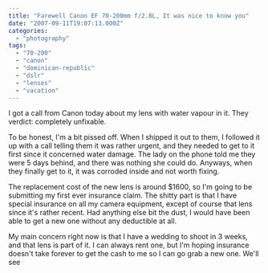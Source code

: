 ```yaml
---
title: "Farewell Canon EF 70-200mm f/2.8L, It was nice to know you"
date: "2007-09-11T19:07:13.000Z"
categories: 
  - "photography"
tags: 
  - "70-200"
  - "canon"
  - "dominican-republic"
  - "dslr"
  - "lenses"
  - "vacation"
---
```


I got a call from Canon today about my lens with water vapour in it. They verdict: completely unfixable.

To be honest, I'm a bit pissed off. When I shipped it out to them, I followed it up with a call telling them it was rather urgent, and they needed to get to it first since it concerned water damage. The lady on the phone told me they were 5 days behind, and there was nothing she could do. Anyways, when they finally get to it, it was corroded inside and not worth fixing.

The replacement cost of the new lens is around $1600, so I'm going to be submitting my first ever insurance claim. The shitty part is that I have special insurance on all my camera equipment, except of course that lens since it's rather recent. Had anything else bit the dust, I would have been able to get a new one without any deductible at all.

My main concern right now is that I have a wedding to shoot in 3 weeks, and that lens is part of it. I can always rent one, but I'm hoping insurance doesn't take forever to get the cash to me so I can go grab a new one. We'll see
